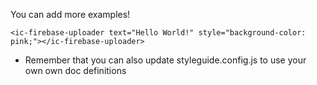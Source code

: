 You can add more examples!

    <ic-firebase-uploader text="Hello World!" style="background-color: pink;"></ic-firebase-uploader>

* Remember that you can also update styleguide.config.js to use your own
own doc definitions
